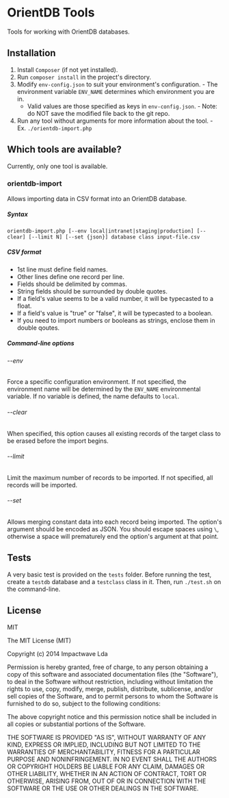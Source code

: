 # OrientDB Tools

Tools for working with OrientDB databases.

## Installation

  1. Install `Composer` (if not yet installed).
  0. Run `composer install` in the project's directory.
  0. Modify `env-config.json` to suit your environment's configuration.
    - The environment variable `ENV_NAME` determines which environment you are in.
        - Valid values are those specified as keys in `env-config.json`.
    - Note: do NOT save the modified file back to the git repo.
  0. Run any tool without arguments for more information about the tool.
    - Ex. `./orientdb-import.php`

## Which tools are available?

Currently, only one tool is available.

### orientdb-import

Allows importing data in CSV format into an OrientDB database.

##### Syntax

    orientdb-import.php [--env local|intranet|staging|production] [--clear] [--limit N] [--set {json}] database class input-file.csv

##### CSV format

  - 1st line must define field names.
  - Other lines define one record per line.
  - Fields should be delimited by commas.
  - String fields should be surrounded by double quotes.
  - If a field's value seems to be a valid number, it will be typecasted to a float.
  - If a field's value is "true" or "false", it will be typecasted to a boolean.
  - If you need to import numbers or booleans as strings, enclose them in double qoutes.
  
##### Command-line options

###### --env

Force a specific configuration environment.
If not specified, the environment name will be determined by the `ENV_NAME` environmental variable.
If no variable is defined, the name defaults to `local`.

###### --clear

When specified, this option causes all existing records of the target class to be erased before the import begins.

###### --limit

Limit the maximum number of records to be imported.
If not specified, all records will be imported.

###### --set

Allows merging constant data into each record being imported.
The option's argument should be encoded as JSON.
You should escape spaces using `\`, otherwise a space will prematurely end the option's argument at that point.

## Tests

A very basic test is provided on the `tests` folder.
Before running the test, create a `testdb` database and a `testclass` class in it.
Then, run `./test.sh` on the command-line.

## License

MIT

The MIT License (MIT)

Copyright (c) 2014 Impactwave Lda

Permission is hereby granted, free of charge, to any person obtaining a copy of
this software and associated documentation files (the "Software"), to deal in
the Software without restriction, including without limitation the rights to
use, copy, modify, merge, publish, distribute, sublicense, and/or sell copies of
the Software, and to permit persons to whom the Software is furnished to do so,
subject to the following conditions:

The above copyright notice and this permission notice shall be included in all
copies or substantial portions of the Software.

THE SOFTWARE IS PROVIDED "AS IS", WITHOUT WARRANTY OF ANY KIND, EXPRESS OR
IMPLIED, INCLUDING BUT NOT LIMITED TO THE WARRANTIES OF MERCHANTABILITY, FITNESS
FOR A PARTICULAR PURPOSE AND NONINFRINGEMENT. IN NO EVENT SHALL THE AUTHORS OR
COPYRIGHT HOLDERS BE LIABLE FOR ANY CLAIM, DAMAGES OR OTHER LIABILITY, WHETHER
IN AN ACTION OF CONTRACT, TORT OR OTHERWISE, ARISING FROM, OUT OF OR IN
CONNECTION WITH THE SOFTWARE OR THE USE OR OTHER DEALINGS IN THE SOFTWARE.
